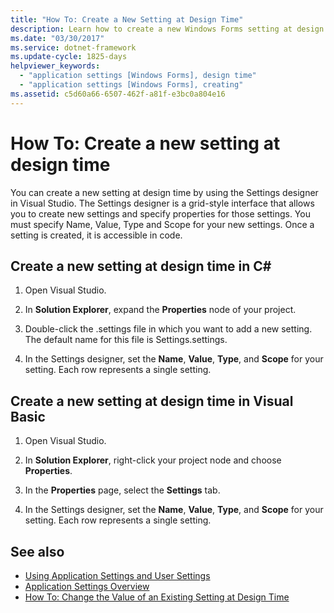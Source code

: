 ```yaml
---
title: "How To: Create a New Setting at Design Time"
description: Learn how to create a new Windows Forms setting at design time by using the Settings designer in Visual Studio.
ms.date: "03/30/2017"
ms.service: dotnet-framework
ms.update-cycle: 1825-days
helpviewer_keywords:
  - "application settings [Windows Forms], design time"
  - "application settings [Windows Forms], creating"
ms.assetid: c5d60a66-6507-462f-a81f-e3bc0a804e16
---
```

# How To: Create a new setting at design time

You can create a new setting at design time by using the Settings designer in Visual Studio. The Settings designer is a grid-style interface that allows you to create new settings and specify properties for those settings. You must specify Name, Value, Type and Scope for your new settings. Once a setting is created, it is accessible in code.

## Create a new setting at design time in C\#

1. Open Visual Studio.

2. In **Solution Explorer**, expand the **Properties** node of your project.

3. Double-click the .settings file in which you want to add a new setting. The default name for this file is Settings.settings.

4. In the Settings designer, set the **Name**, **Value**, **Type**, and **Scope** for your setting. Each row represents a single setting.

## Create a new setting at design time in Visual Basic

1. Open Visual Studio.

2. In **Solution Explorer**, right-click your project node and choose **Properties**.

3. In the **Properties** page, select the **Settings** tab.

4. In the Settings designer, set the **Name**, **Value**, **Type**, and **Scope** for your setting. Each row represents a single setting.

## See also

- [Using Application Settings and User Settings](using-application-settings-and-user-settings.md)
- [Application Settings Overview](application-settings-overview.md)
- [How To: Change the Value of an Existing Setting at Design Time](how-to-change-the-value-of-an-existing-setting-at-design-time.md)

